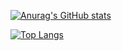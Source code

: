 

<!--**wt12318/wt12318** is a ✨ _special_ ✨ repository because its `README.md` (this file) appears on your GitHub profile.-->

[![Anurag's GitHub stats](https://github-readme-stats-rho-neon-17.vercel.app/api?username=wt12318&show_icons=true&theme=transparent)](https://github.com/anuraghazra/github-readme-stats)

[![Top Langs](https://github-readme-stats-rho-neon-17.vercel.app/api/top-langs/?username=wt12318&layout=compact)](https://github.com/anuraghazra/github-readme-stats)
